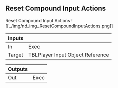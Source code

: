 ## Reset Compound Input Actions
Reset Compound Input Actions
![[../img/nd_img_ResetCompoundInputActions.png]]

|Inputs||
|--|--|
| In | Exec |
| Target | TBLPlayer Input Object Reference |

|Outputs||
|--|--|
| Out | Exec |
